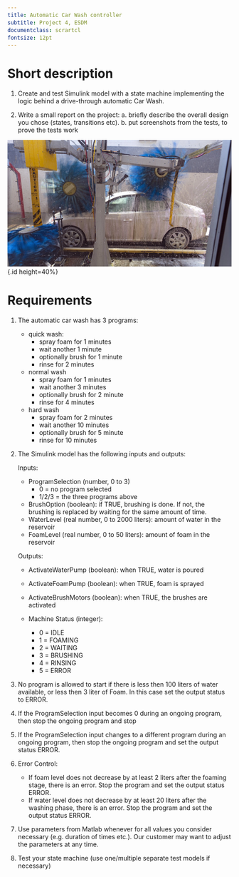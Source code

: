 ```yaml
---
title: Automatic Car Wash controller
subtitle: Project 4, ESDM
documentclass: scrartcl
fontsize: 12pt
---
```


# Short description

1. Create and test Simulink model with a state machine implementing the logic behind a drive-through automatic Car Wash.

2. Write a small report on the project:
   a. briefly describe the overall design you chose (states, transitions etc).
   b. put screenshots from the tests, to prove the tests work
   
![Automatic Car Wash](img/AutomaticCarWash.jpg){.id height=40%}

# Requirements


1. The automatic car wash has 3 programs:
   - quick wash:
       - spray foam for 1 minutes
       - wait another 1 minute
       - optionally brush for 1 minute
       - rinse for 2 minutes
   - normal wash
       - spray foam for 1 minutes
       - wait another 3 minutes
       - optionally brush for 2 minute
       - rinse for 4 minutes
   - hard wash
       - spray foam for 2 minutes
       - wait another 10 minutes
       - optionally brush for 5 minute
       - rinse for 10 minutes

2. The Simulink model has the following inputs and outputs:
    
    Inputs:
    - ProgramSelection (number, 0 to 3)
        - 0 = no program selected
        - 1/2/3 = the three programs above
    - BrushOption (boolean): if TRUE, brushing is done. If not, the brushing is replaced by waiting for the same amount of time.
    - WaterLevel (real number, 0 to 2000 liters): amount of water in the reservoir
    - FoamLevel (real number, 0 to 50 liters): amount of foam in the reservoir

    Outputs:
    - ActivateWaterPump (boolean): when TRUE, water is poured
    - ActivateFoamPump (boolean): when TRUE, foam is sprayed
    - ActivateBrushMotors (boolean): when TRUE, the brushes are activated

    - Machine Status (integer):
        - 0 = IDLE
        - 1 = FOAMING
        - 2 = WAITING
        - 3 = BRUSHING
        - 4 = RINSING
        - 5 = ERROR

3. No program is allowed to start if there is less then 100 liters of water available, or less then 3 liter of Foam. In this case set the output status to ERROR.

5. If the ProgramSelection input becomes 0 during an ongoing program, then stop the ongoing program and stop

5. If the ProgramSelection input changes to a different program during an ongoing program, then stop the ongoing program and set the output status ERROR.

6. Error Control:
    
    - If foam level does not decrease by at least 2 liters after the foaming stage, there is an error. Stop the program and set the output status ERROR.
    - If water level does not decrease by at least 20 liters after the washing phase, there is an error. Stop the program and set the output status ERROR.

5. Use parameters from Matlab whenever for all values you consider necessary (e.g. duration of times etc.).
Our customer may want to adjust the parameters at any time.

6. Test your state machine (use one/multiple separate test models if necessary)

